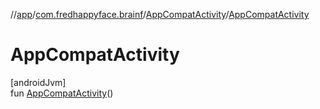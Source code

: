 //[app](../../../index.md)/[com.fredhappyface.brainf](../index.md)/[AppCompatActivity](index.md)/[AppCompatActivity](-activity-themable.md)

# AppCompatActivity

[androidJvm]\
fun [AppCompatActivity](-activity-themable.md)()
